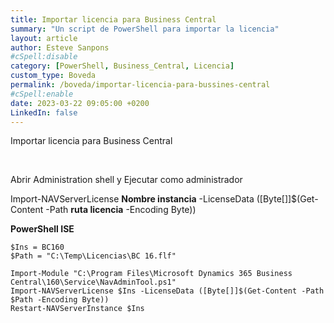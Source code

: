 ```yaml
---
title: Importar licencia para Business Central
summary: "Un script de PowerShell para importar la licencia"
layout: article
author: Esteve Sanpons
#cSpell:disable
category: [PowerShell, Business_Central, Licencia]
custom_type: Boveda
permalink: /boveda/importar-licencia-para-bussines-central
#cSpell:enable
date: 2023-03-22 09:05:00 +0200
LinkedIn: false
---
```


Importar licencia para Business Central

<br>

Abrir Administration shell y Ejecutar como administrador

Import-NAVServerLicense **Nombre instancia** -LicenseData ([Byte[]]$(Get-Content -Path **ruta licencia** -Encoding Byte))

**PowerShell ISE**

```
$Ins = BC160
$Path = "C:\Temp\Licencias\BC 16.flf"

Import-Module "C:\Program Files\Microsoft Dynamics 365 Business Central\160\Service\NavAdminTool.ps1"
Import-NAVServerLicense $Ins -LicenseData ([Byte[]]$(Get-Content -Path $Path -Encoding Byte))
Restart-NAVServerInstance $Ins
```

